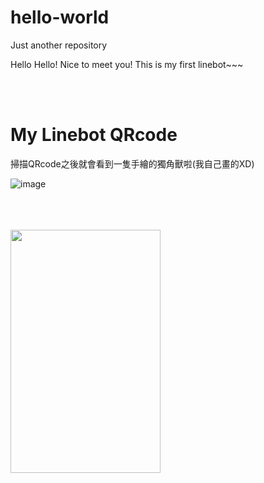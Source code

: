 # hello-world
Just another repository

Hello Hello! Nice to meet you!
This is my first linebot~~~

<br />
<br />

# My Linebot QRcode

掃描QRcode之後就會看到一隻手繪的獨角獸啦(我自己畫的XD)


![image]("https://github.com/a0193034/hello-world/blob/master/QR_code.jpg")

<br />
<br />
<br />
<img width="240" height="389" src="https://i.imgur.com/b7lg7KE.jpg"/>
